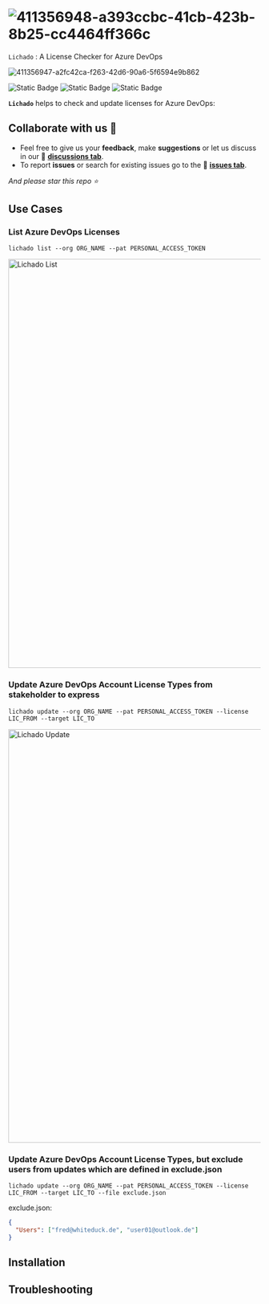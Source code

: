 #  ![411356948-a393ccbc-41cb-423b-8b25-cc4464ff366c](https://github.com/user-attachments/assets/4afec596-909c-41c6-8f9b-b4118b2fe1c8)

`Lichado` : A License Checker for Azure DevOps

![411356947-a2fc42ca-f263-42d6-90a6-5f6594e9b862](https://github.com/user-attachments/assets/8a90e15b-1061-4588-b8bc-ec9a75255998)


![Static Badge](https://img.shields.io/badge/written_in-C%23-blue)
![Static Badge](https://img.shields.io/badge/release-v.1.0.0-purple)
![Static Badge](https://img.shields.io/badge/github_contributors-2-green)

**`Lichado`** helps to check and update licenses for Azure DevOps:

## Collaborate with us 👋

* Feel free to give us your **feedback**, make **suggestions** or let us discuss in our 📢 [**discussions tab**](../../discussions/).
* To report **issues** or search for existing issues go to the 🔎 [**issues tab**](../../issues/).

_And please star this repo ⭐_

## Use Cases

### List Azure DevOps Licenses

```
lichado list --org ORG_NAME --pat PERSONAL_ACCESS_TOKEN
```

<img width="815" alt="Lichado List" src="https://github.com/user-attachments/assets/acf1b630-1d67-41ac-a325-d6b7e0094d97" />



### Update Azure DevOps Account License Types from stakeholder to express

```
lichado update --org ORG_NAME --pat PERSONAL_ACCESS_TOKEN --license LIC_FROM --target LIC_TO
```

<img width="824" alt="Lichado Update" src="https://github.com/user-attachments/assets/90012b81-91f5-4742-a75d-947d7349ba05" />


### Update Azure DevOps Account License Types, but exclude users from updates which are defined in exclude.json

```
lichado update --org ORG_NAME --pat PERSONAL_ACCESS_TOKEN --license LIC_FROM --target LIC_TO --file exclude.json
```

exclude.json:

```json
{
  "Users": ["fred@whiteduck.de", "user01@outlook.de"]
}
```

## Installation


## Troubleshooting
